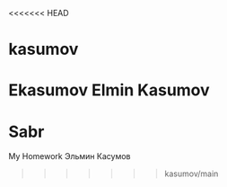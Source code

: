 <<<<<<< HEAD
# kasumov
Ekasumov
Elmin Kasumov
=======
# Sabr
My Homework
Эльмин Касумов
>>>>>>> kasumov/main
